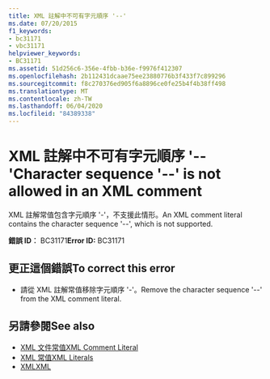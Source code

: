 ```yaml
---
title: XML 註解中不可有字元順序 '--'
ms.date: 07/20/2015
f1_keywords:
- bc31171
- vbc31171
helpviewer_keywords:
- BC31171
ms.assetid: 51d256c6-356e-4fbb-b36e-f9976f412307
ms.openlocfilehash: 2b112431dcaae75ee23880776b3f433f7c899296
ms.sourcegitcommit: f8c270376ed905f6a8896ce0fe25b4f4b38ff498
ms.translationtype: MT
ms.contentlocale: zh-TW
ms.lasthandoff: 06/04/2020
ms.locfileid: "84389338"
---
```

# <a name="character-sequence----is-not-allowed-in-an-xml-comment"></a><span data-ttu-id="8fbab-102">XML 註解中不可有字元順序 '--'</span><span class="sxs-lookup"><span data-stu-id="8fbab-102">Character sequence '--' is not allowed in an XML comment</span></span>
<span data-ttu-id="8fbab-103">XML 註解常值包含字元順序 '-'，不支援此情形。</span><span class="sxs-lookup"><span data-stu-id="8fbab-103">An XML comment literal contains the character sequence '--', which is not supported.</span></span>  
  
 <span data-ttu-id="8fbab-104">**錯誤 ID︰** BC31171</span><span class="sxs-lookup"><span data-stu-id="8fbab-104">**Error ID:** BC31171</span></span>  
  
## <a name="to-correct-this-error"></a><span data-ttu-id="8fbab-105">更正這個錯誤</span><span class="sxs-lookup"><span data-stu-id="8fbab-105">To correct this error</span></span>  
  
- <span data-ttu-id="8fbab-106">請從 XML 註解常值移除字元順序 '-'。</span><span class="sxs-lookup"><span data-stu-id="8fbab-106">Remove the character sequence '--' from the XML comment literal.</span></span>  
  
## <a name="see-also"></a><span data-ttu-id="8fbab-107">另請參閱</span><span class="sxs-lookup"><span data-stu-id="8fbab-107">See also</span></span>

- [<span data-ttu-id="8fbab-108">XML 文件常值</span><span class="sxs-lookup"><span data-stu-id="8fbab-108">XML Comment Literal</span></span>](../language-reference/xml-literals/xml-comment-literal.md)
- [<span data-ttu-id="8fbab-109">XML 常值</span><span class="sxs-lookup"><span data-stu-id="8fbab-109">XML Literals</span></span>](../language-reference/xml-literals/index.md)
- [<span data-ttu-id="8fbab-110">XML</span><span class="sxs-lookup"><span data-stu-id="8fbab-110">XML</span></span>](../programming-guide/language-features/xml/index.md)
